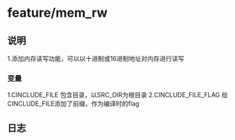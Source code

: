 # feature/mem_rw

## 说明
1.添加内存读写功能，可以以十进制或16进制地址对内存进行读写

### 变量
1.CINCLUDE_FILE 包含目录，以SRC_DIR为根目录
2.CINCLUDE_FILE_FLAG 给CINCLUDE_FILE添加了前缀，作为编译时的flag

## 日志
